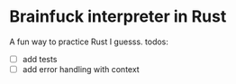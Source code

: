 # Brainfuck interpreter in Rust

A fun way to practice Rust I guesss.
todos:

- [ ] add tests
- [ ] add error handling with context
